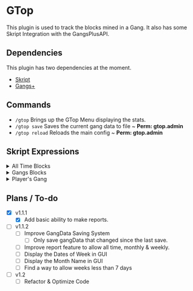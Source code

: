 # GTop

This plugin is used to track the blocks mined in a Gang.
It also has some Skript Integration with the GangsPlusAPI.

## Dependencies
This plugin has two dependencies at the moment.

 - [Skript](https://github.com/SkriptLang/Skript)
 - [Gangs+](https://www.spigotmc.org/resources/gangs-1-8-1-20.2604/)
## Commands

- `/gtop` Brings up the GTop Menu displaying the stats.
- `/gtop save` Saves the current gang data to file ~ **Perm: gtop.admin**
- `/gtop reload` Reloads the main config ~ **Perm: gtop.admin**


## Skript Expressions

<details> 

<summary>All Time Blocks</summary>

### All Time Blocks : Property Expression
The count of all the blocks a gang has ever mined.

`gang['s] all[ ]time blocks`

example: 
```java
set gang's all time blocks of {_gang} to 5
```
</details> 

<details> 

<summary>Gangs Blocks</summary>

### Gangs Blocks : Property Expression
The blocks a gang has mined today in EST time zone.

`gang['s] blocks`

example: 
```java
add 15 to gang blocks of {_gang}
```

</details> 

<details> 

<summary>Player's Gang</summary>

### Player's Gang : Expression
The gang of a player. Returns `<none>` if not in a gang.

`%player%['s] gang`

example: 
```java
set {_gang} to player's gang
```

</details>

## Plans / To-do
- [X] v1.1.1
  - [X] Add basic ability to make reports.
- [ ] v1.1.2
  - [ ] Improve GangData Saving System
    - [ ] Only save gangData that changed since the last save. 
  - [ ] Improve report feature to allow all time, monthly & weekly.
  - [ ] Display the Dates of Week in GUI
  - [ ] Display the Month Name in GUI
  - [ ] Find a way to allow weeks less than 7 days
- [ ] v1.2 
  - [ ] Refactor & Optimize Code
